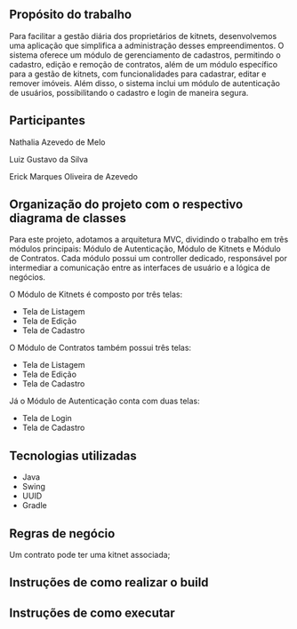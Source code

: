 ## Propósito do trabalho

Para facilitar a gestão diária dos proprietários de kitnets, desenvolvemos uma aplicação que simplifica a administração desses empreendimentos. O sistema oferece um módulo de gerenciamento de cadastros, permitindo o cadastro, edição e remoção de contratos, além de um módulo específico para a gestão de kitnets, com funcionalidades para cadastrar, editar e remover imóveis. Além disso, o sistema inclui um módulo de autenticação de usuários, possibilitando o cadastro e login de maneira segura.

## Participantes

Nathalia Azevedo de Melo

Luiz Gustavo da Silva

Erick Marques Oliveira de Azevedo

## Organização do projeto com o respectivo diagrama de classes

Para este projeto, adotamos a arquitetura MVC, dividindo o trabalho em três módulos principais: Módulo de Autenticação, Módulo de Kitnets e Módulo de Contratos. Cada módulo possui um controller dedicado, responsável por intermediar a comunicação entre as interfaces de usuário e a lógica de negócios.

O Módulo de Kitnets é composto por três telas:

- Tela de Listagem
- Tela de Edição
- Tela de Cadastro

O Módulo de Contratos também possui três telas:

- Tela de Listagem
- Tela de Edição
- Tela de Cadastro

Já o Módulo de Autenticação conta com duas telas:

- Tela de Login
- Tela de Cadastro

## Tecnologias utilizadas

- Java
- Swing
- UUID
- Gradle

## Regras de negócio

Um contrato pode ter uma kitnet associada;


## Instruções de como realizar o build



## Instruções de como executar

